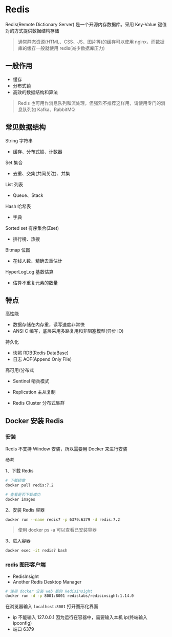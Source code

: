 # Redis

Redis(Remote Dictionary Server) 是一个开源内存数据库。采用 Key-Value 键值对的方式提供数据结构存储

> 通常静态资源(HTML、CSS、JS、图片等)的缓存可以使用 nginx，而数据库的缓存一般就使用 redis(减少数据库压力)

## 一般作用

- 缓存
- 分布式锁
- 高效的数据结构和算法

> Redis 也可用作消息队列和流处理，但强烈不推荐这样用，请使用专门的消息队列如 Kafka、RabbitMQ

## 常见数据结构

String 字符串

- 缓存、分布式锁、计数器

Set 集合

- 去重、交集(共同关注)、并集

List 列表

- Queue、Stack

Hash 哈希表

- 字典

Sorted set 有序集合(Zset)

- 排行榜、热搜

Bitmap 位图

- 在线人数、精确去重估计

HyperLogLog 基数估算

- 估算不重复元素的数量

## 特点

高性能

- 数据存储在内存重，读写速度非常快
- ANSI C 编写，底层采用多路复用和非阻塞模型(异步 IO)

持久化

- 快照 RDB(Redis DataBase)
- 日志 AOF(Append Only File)

高可用/分布式

- Sentinel 哨兵模式

- Replication 主从复制

- Redis Cluster 分布式集群

## Docker 安装 Redis

### 安装

Redis 不支持 Window 安装，所以需要用 Docker 来进行安装

[参考](https://www.cnblogs.com/yyee/p/12827739.html)

1、下载 Redis

```bash
# 下载镜像
docker pull redis:7.2

# 查看是否下载成功
docker images
```

2、安装 Redis 容器

```bash
docker run --name redis7 -p 6379:6379 -d redis:7.2
```

> 使用 docker ps -a 可以查看已安装容器

3、进入容器

```bash
docker exec -it redis7 bash
```

### redis 图形客户端

- RedisInsight
- Another Redis Desktop Manager

```bash
# 使用 docker 安装 web 版的 RedisInsight
docker run -d -p 8001:8001 redislabs/redisinsight:1.14.0
```

在浏览器输入 `localhost:8001` 打开图形化界面

- ip 不能输入 127.0.0.1 因为运行在容器中，需要输入本机 ip(终端输入 ipconfig)
- 端口 6379
